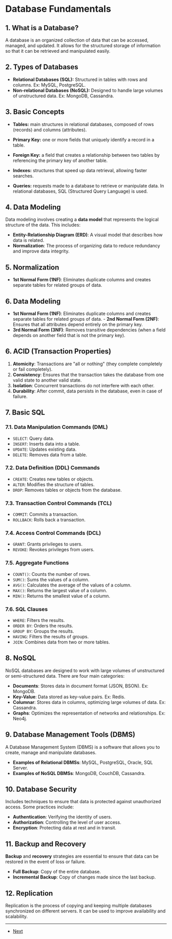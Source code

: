 # Database Fundamentals

## 1. What is a Database?
A database is an organized collection of data that can be accessed, managed, and updated. It allows for the structured storage of information so that it can be retrieved and manipulated easily.

## 2. Types of Databases
- **Relational Databases (SQL):** Structured in tables with rows and columns. Ex: MySQL, PostgreSQL.
- **Non-relational Databases (NoSQL):** Designed to handle large volumes of unstructured data. Ex: MongoDB, Cassandra.

## 3. Basic Concepts
- **Tables:** main structures in relational databases, composed of rows (records) and columns (attributes).

- **Primary Key:** one or more fields that uniquely identify a record in a table.

- **Foreign Key:** a field that creates a relationship between two tables by referencing the primary key of another table.

- **Indexes:** structures that speed up data retrieval, allowing faster searches.

- **Queries:** requests made to a database to retrieve or manipulate data. In relational databases, SQL (Structured Query Language) is used.

## 4. Data Modeling
Data modeling involves creating a **data model** that represents the logical structure of the data. This includes:
- **Entity-Relationship Diagram (ERD)**: A visual model that describes how data is related.
- **Normalization**: The process of organizing data to reduce redundancy and improve data integrity.

## 5. Normalization
- **1st Normal Form (1NF)**: Eliminates duplicate columns and creates separate tables for related groups of data.

## 6. Data Modeling
- **1st Normal Form (1NF)**: Eliminates duplicate columns and creates separate tables for related groups of data. - **2nd Normal Form (2NF)**: Ensures that all attributes depend entirely on the primary key.
- **3rd Normal Form (3NF)**: Removes transitive dependencies (when a field depends on another field that is not the primary key).

## 6. ACID (Transaction Properties)
1. **Atomicity**: Transactions are "all or nothing" (they complete completely or fail completely).
2. **Consistency**: Ensures that the transaction takes the database from one valid state to another valid state.
3. **Isolation**: Concurrent transactions do not interfere with each other.
4. **Durability**: After commit, data persists in the database, even in case of failure.

## 7. Basic SQL
### 7.1. Data Manipulation Commands (DML)
- `SELECT`: Query data.
- `INSERT`: Inserts data into a table.
- `UPDATE`: Updates existing data.
- `DELETE`: Removes data from a table.

### 7.2. Data Definition (DDL) Commands
- `CREATE`: Creates new tables or objects.
- `ALTER`: Modifies the structure of tables.
- `DROP`: Removes tables or objects from the database.

### 7.3. Transaction Control Commands (TCL)
- `COMMIT`: Commits a transaction.
- `ROLLBACK`: Rolls back a transaction.

### 7.4. Access Control Commands (DCL)
- `GRANT`: Grants privileges to users.
- `REVOKE`: Revokes privileges from users.

### 7.5. Aggregate Functions
- `COUNT()`: Counts the number of rows.
- `SUM()`: Sums the values ​​of a column.
- `AVG()`: Calculates the average of the values ​​of a column.
- `MAX()`: Returns the largest value of a column.
- `MIN()`: Returns the smallest value of a column.

### 7.6. SQL Clauses
- `WHERE`: Filters the results.
- `ORDER BY`: Orders the results.
- `GROUP BY`: Groups the results.
- `HAVING`: Filters the results of groups.
- `JOIN`: Combines data from two or more tables.

## 8. NoSQL
NoSQL databases are designed to work with large volumes of unstructured or semi-structured data. There are four main categories:
- **Documents**: Stores data in document format (JSON, BSON). Ex: MongoDB.
- **Key-Value**: Data stored as key-value pairs. Ex: Redis.
- **Columnar**: Stores data in columns, optimizing large volumes of data. Ex: Cassandra.
- **Graphs**: Optimizes the representation of networks and relationships. Ex: Neo4j.

## 9. Database Management Tools (DBMS)
A Database Management System (DBMS) is a software that allows you to create, manage and manipulate databases.
- **Examples of Relational DBMSs**: MySQL, PostgreSQL, Oracle, SQL Server.
- **Examples of NoSQL DBMSs**: MongoDB, CouchDB, Cassandra.

## 10. Database Security
Includes techniques to ensure that data is protected against unauthorized access. Some practices include:
- **Authentication**: Verifying the identity of users.
- **Authorization**: Controlling the level of user access.
- **Encryption**: Protecting data at rest and in transit.

## 11. Backup and Recovery
**Backup** and **recovery** strategies are essential to ensure that data can be restored in the event of loss or failure.
- **Full Backup**: Copy of the entire database.
- **Incremental Backup**: Copy of changes made since the last backup.

## 12. Replication
Replication is the process of copying and keeping multiple databases synchronized on different servers. It can be used to improve availability and scalability.

---

- [Next](./2-sql.md)